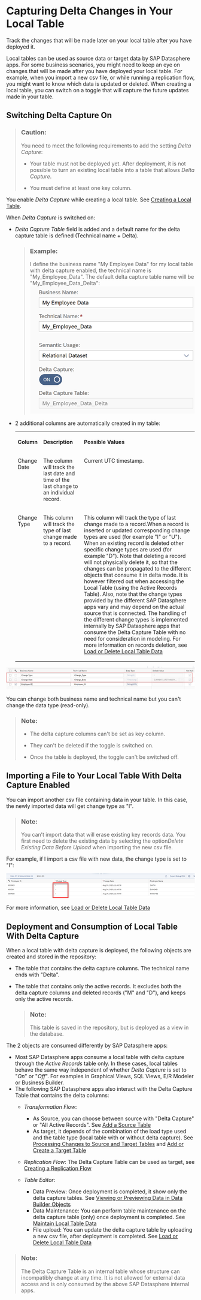 <!-- loio154bdffb35814d5481d1f6de143a6b9e -->

# Capturing Delta Changes in Your Local Table

Track the changes that will be made later on your local table after you have deployed it.

Local tables can be used as source data or target data by SAP Datasphere apps. For some business scenarios, you might need to keep an eye on changes that will be made after you have deployed your local table. For example, when you import a new csv file, or while running a replication flow, you might want to know which data is updated or deleted. When creating a local table, you can switch on a toggle that will capture the future updates made in your table.



<a name="loio154bdffb35814d5481d1f6de143a6b9e__section_uz2_bcm_2yb"/>

## Switching Delta Capture On

> ### Caution:  
> You need to meet the following requirements to add the setting *Delta Capture*:
> 
> -   Your table must not be deployed yet. After deployment, it is not possible to turn an existing local table into a table that allows *Delta Capture*.
> 
> -   You must define at least one key column.

You enable *Delta Capture* while creating a local table. See [Creating a Local Table](creating-a-local-table-2509fe4.md).

When *Delta Capture* is switched on:

-   *Delta Capture Table* field is added and a default name for the delta capture table is defined \(Technical name + Delta\).

    > ### Example:  
    > I define the business name "My Employee Data" for my local table with delta capture enabled, the technical name is "My\_Employee\_Data". The default delta capture table name will be "My\_Employee\_Data\_Delta": ![](images/Delta_Capture_Table_Name_9f1a8fe.png)

-   2 additional columns are automatically created in my table:


    <table>
    <tr>
    <th valign="top">

    Column
    
    </th>
    <th valign="top">

    Description
    
    </th>
    <th valign="top">

    Possible Values
    
    </th>
    </tr>
    <tr>
    <td valign="top">
    
    Change Date 
    
    </td>
    <td valign="top">
    
    The column will track the last date and time of the last change to an individual record.
    
    </td>
    <td valign="top">
    
    Current UTC timestamp. 
    
    </td>
    </tr>
    <tr>
    <td valign="top">
    
    Change Type
    
    </td>
    <td valign="top">
    
    This column will track the type of last change made to a record.
    
    </td>
    <td valign="top">
    
    This column will track the type of last change made to a record.When a record is inserted or updated corresponding change types are used \(for example "I" or "U"\). When an existing record is deleted other specific change types are used \(for example "D"\). Note that deleting a record will not physically delete it, so that the changes can be propagated to the different objects that consume it in delta mode. It is however filtered out when accessing the Local Table \(using the Active Records Table\). Also, note that the change types provided by the different SAP Datasphere apps vary and may depend on the actual source that is connected. The handling of the different change types is implemented internally by SAP Datasphere apps that consume the Delta Capture Table with no need for consideration in modeling. For more information on records deletion, see [Load or Delete Local Table Data](load-or-delete-local-table-data-870401f.md)
    
    </td>
    </tr>
    </table>
    

![](images/Additional_CDC_Columns_ec90849.png)

You can change both business name and technical name but you can't change the data type \(read-only\).

> ### Note:  
> -   The delta capture columns can't be set as key column.
> 
> -   They can't be deleted if the toggle is switched on.
> -   Once the table is deployed, the toggle can't be switched off.



<a name="loio154bdffb35814d5481d1f6de143a6b9e__section_pbf_qfm_2yb"/>

## Importing a File to Your Local Table With Delta Capture Enabled

You can import another csv file containing data in your table. In this case, the newly imported data will get change type as "I".

> ### Note:  
> You can’t import data that will erase existing key records data. You first need to delete the existing data by selecting the option*Delete Existing Data Before Upload* when importing the new csv file.

For example, if I import a csv file with new data, the change type is set to "I":

![](images/Delta_Local_Table_Insert_984554b.png)

For more information, see [Load or Delete Local Table Data](load-or-delete-local-table-data-870401f.md)



<a name="loio154bdffb35814d5481d1f6de143a6b9e__section_sxm_bgm_2yb"/>

## Deployment and Consumption of Local Table With Delta Capture

When a local table with delta capture is deployed, the following objects are created and stored in the repository:

-   The table that contains the delta capture columns. The technical name ends with "Delta".

-   The table that contains only the active records. It excludes both the delta capture columns and deleted records \("M" and "D"\), and keeps only the active records.

    > ### Note:  
    > This table is saved in the repository, but is deployed as a view in the database.


The 2 objects are consumed differently by SAP Datasphere apps:

-   Most SAP Datasphere apps consume a local table with delta capture through the *Active Records* table only. In these cases, local tables behave the same way independent of whether *Delta Capture* is set to "*On*" or "*Off*". For examples in Graphical Views, SQL Views, E/R Modeler or Business Builder.
-   The following SAP Datasphere apps also interact with the Delta Capture Table that contains the delta columns:
    -   *Transformation Flow*:
        -   As Source, you can choose between source with "Delta Capture" or "All Active Records". See [Add a Source Table](add-a-source-table-ec702fe.md)
        -   As target, it depends of the combination of the load type used and the table type \(local table with or without delta capture\). See [Processing Changes to Source and Target Tables](processing-changes-to-source-and-target-tables-705292c.md) and [Add or Create a Target Table](add-or-create-a-target-table-0950746.md) 

    -   *Replication Flow*: The Delta Capture Table can be used as target, see [Creating a Replication Flow](creating-a-replication-flow-25e2bd7.md)
    -   *Table Editor*:
        -   Data Preview: Once deployment is completed, it show only the delta capture tables. See [Viewing or Previewing Data in Data Builder Objects](../viewing-or-previewing-data-in-data-builder-objects-b338e4a.md)
        -   Data Maintenance: You can perform table maintenance on the delta capture table \(only\) once deployment is completed. See [Maintain Local Table Data](maintain-local-table-data-4bd5e64.md)
        -   File upload: You can update the delta capture table by uploading a new csv file, after deployment is completed. See [Load or Delete Local Table Data](load-or-delete-local-table-data-870401f.md)



> ### Note:  
> The Delta Capture Table is an internal table whose structure can incompatibly change at any time. It is not allowed for external data access and is only consumed by the above SAP Datasphere internal apps.

